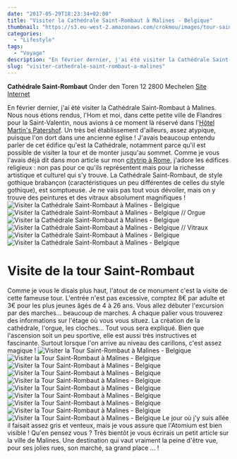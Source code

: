 ```yaml
---
date: "2017-05-29T18:23:34+02:00"
title: "Visiter la Cathédrale Saint-Rombaut à Malines - Belgique"
thumbnail: "https://s3.eu-west-2.amazonaws.com/crokmou/images/tour-saint-rombaut-malines-mechelen-flandres-belgique-crokmou-blog-cuisine-voyage-1.jpg"
categories:
  - "Lifestyle"
tags:
  - "Voyage"
description: "En février dernier, j'ai été visiter la Cathédrale Saint-Rombaut à Malines. Nous nous étions rendus dans cette petite ville de Flandres pour la Saint-Va..."
slug: "visiter-cathedrale-saint-rombaut-a-malines"
---
```


**Cathédrale Saint-Rombaut** Onder den Toren 12 2800 Mechelen [Site Internet](https://toerisme.mechelen.be/montez-au-sommet-de-la-tour-saint-rombaut)

En février dernier, j'ai été visiter la Cathédrale Saint-Rombaut à Malines. Nous nous étions rendus, l'Hom et moi, dans cette petite ville de Flandres pour la Saint-Valentin, nous avions à ce moment là réservé dans l'[Hôtel Martin's Patershof](https://crokmou.com/2017/03/dormir-eglise-hotel-martins-patershof-a-malines-belgique). Un très bel établissement d'ailleurs, assez atypique, puisque l'on dort dans une ancienne église ! J'avais beaucoup entendu parler de cet édifice qu'est la Cathédrale, notamment parce qu'il est possible de visiter la tour et de monter jusqu'au sommet. Comme je vous l'avais déjà dit dans mon article sur mon [citytrip à Rome](https://crokmou.com/2017/01/citytrip-a-rome-italie), j'adore les édifices religieux : non pas pour ce qu'ils représentent mais pour la richesse artistique et culturel qui s'y trouve. La Cathédrale Saint-Rombaut, de style gothique brabançon (caractéristiques un peu différentes de celles du style gothique), est somptueuse. Je ne vais pas tout vous dévoiler, mais on y trouve des peintures et des vitraux absolument magnifiques ! ![Visiter la Cathédrale Saint-Rombaut à Malines - Belgique](https://s3.eu-west-2.amazonaws.com/crokmou/images/tour-saint-rombaut-malines-mechelen-flandres-belgique-crokmou-blog-cuisine-voyage-1-1.jpg) ![Visiter la Cathédrale Saint-Rombaut à Malines - Belgique // Orgue](https://s3.eu-west-2.amazonaws.com/crokmou/images/tour-saint-rombaut-malines-mechelen-flandres-belgique-crokmou-blog-cuisine-voyage-1-2.jpg) ![Visiter la Cathédrale Saint-Rombaut à Malines - Belgique ](https://s3.eu-west-2.amazonaws.com/crokmou/images/tour-saint-rombaut-malines-mechelen-flandres-belgique-crokmou-blog-cuisine-voyage-1-3.jpg) ![Visiter la Cathédrale Saint-Rombaut à Malines - Belgique // Vitraux](https://s3.eu-west-2.amazonaws.com/crokmou/images/tour-saint-rombaut-malines-mechelen-flandres-belgique-crokmou-blog-cuisine-voyage-1-5.jpg) ![Visiter la Cathédrale Saint-Rombaut à Malines - Belgique ](https://s3.eu-west-2.amazonaws.com/crokmou/images/tour-saint-rombaut-malines-mechelen-flandres-belgique-crokmou-blog-cuisine-voyage-1-4.jpg) ![Visiter la Cathédrale Saint-Rombaut à Malines - Belgique](https://s3.eu-west-2.amazonaws.com/crokmou/images/tour-saint-rombaut-malines-mechelen-flandres-belgique-crokmou-blog-cuisine-voyage-1-6.jpg)

# Visite de la tour Saint-Rombaut

Comme je vous le disais plus haut, l'atout de ce monument c'est la visite de cette fameuse tour. L'entrée n'est pas excessive, comptez 8€ par adulte et 3€ pour les plus jeunes âgés de 4 à 26 ans. Vous allez débuter l'excursion par des marches... beaucoup de marches. A chaque palier vous trouverez des informations sur l'étage où vous vous situez. La création de la cathédrale, l'orgue, les cloches... Tout vous sera expliqué. Bien que l'ascension soit un peu sportive, elle est aussi très instructives et fascinante. Surtout lorsque l'on arrive au niveau des carillons, c'est assez magique ! ![Visiter la Tour Saint-Rombaut à Malines - Belgique](https://s3.eu-west-2.amazonaws.com/crokmou/images/tour-saint-rombaut-malines-mechelen-flandres-belgique-crokmou-blog-cuisine-voyage-1-7.jpg) ![Visiter la Tour Saint-Rombaut à Malines - Belgique](https://s3.eu-west-2.amazonaws.com/crokmou/images/tour-saint-rombaut-malines-mechelen-flandres-belgique-crokmou-blog-cuisine-voyage-1-8.jpg) ![Visiter la Tour Saint-Rombaut à Malines - Belgique](https://s3.eu-west-2.amazonaws.com/crokmou/images/tour-saint-rombaut-malines-mechelen-flandres-belgique-crokmou-blog-cuisine-voyage-1-9.jpg) ![Visiter la Tour Saint-Rombaut à Malines - Belgique](https://s3.eu-west-2.amazonaws.com/crokmou/images/tour-saint-rombaut-malines-mechelen-flandres-belgique-crokmou-blog-cuisine-voyage-1-10.jpg) ![Visiter la Tour Saint-Rombaut à Malines - Belgique](https://s3.eu-west-2.amazonaws.com/crokmou/images/tour-saint-rombaut-malines-mechelen-flandres-belgique-crokmou-blog-cuisine-voyage-1-12.jpg) ![Visiter la Tour Saint-Rombaut à Malines - Belgique](https://s3.eu-west-2.amazonaws.com/crokmou/images/tour-saint-rombaut-malines-mechelen-flandres-belgique-crokmou-blog-cuisine-voyage-1-11.jpg) ![Visiter la Tour Saint-Rombaut à Malines - Belgique](https://s3.eu-west-2.amazonaws.com/crokmou/images/tour-saint-rombaut-malines-mechelen-flandres-belgique-crokmou-blog-cuisine-voyage-1-13.jpg) ![Visiter la Tour Saint-Rombaut à Malines - Belgique](https://s3.eu-west-2.amazonaws.com/crokmou/images/tour-saint-rombaut-malines-mechelen-flandres-belgique-crokmou-blog-cuisine-voyage-1-14.jpg) ![Visiter la Tour Saint-Rombaut à Malines - Belgique](https://s3.eu-west-2.amazonaws.com/crokmou/images/tour-saint-rombaut-malines-mechelen-flandres-belgique-crokmou-blog-cuisine-voyage-1-16.jpg) ![Visiter la Tour Saint-Rombaut à Malines - Belgique](https://s3.eu-west-2.amazonaws.com/crokmou/images/tour-saint-rombaut-malines-mechelen-flandres-belgique-crokmou-blog-cuisine-voyage-1-15.jpg) Le jour où j'y suis allée il faisait assez gris et venteux, mais je vous assure que l'Atomium est bien visible ! Qu'en pensez vous ? Très bientôt je vous écrirais un petit article sur la ville de Malines. Une destination qui vaut vraiment la peine d'être vue, pour ses jolies rues, son marché, sa grand place ... !